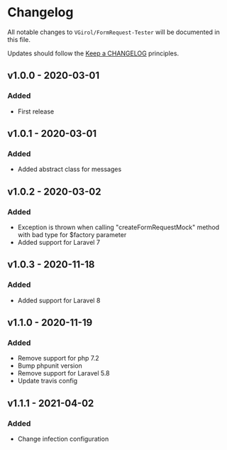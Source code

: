 # Changelog

All notable changes to `VGirol/FormRequest-Tester` will be documented in this file.

Updates should follow the [Keep a CHANGELOG](http://keepachangelog.com/) principles.

## v1.0.0 - 2020-03-01

### Added

- First release

## v1.0.1 - 2020-03-01

### Added

- Added abstract class for messages

## v1.0.2 - 2020-03-02

### Added

- Exception is thrown when calling "createFormRequestMock" method with bad type for $factory parameter
- Added support for Laravel 7

## v1.0.3 - 2020-11-18

### Added

- Added support for Laravel 8

## v1.1.0 - 2020-11-19

### Added

- Remove support for php 7.2
- Bump phpunit version
- Remove support for Laravel 5.8
- Update travis config

## v1.1.1 - 2021-04-02

### Added

- Change infection configuration
